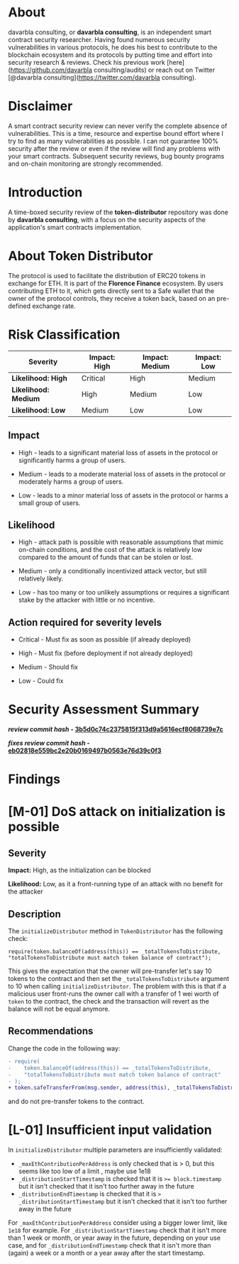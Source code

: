# About
  davarbla consulting, or **davarbla consulting**, is an independent smart contract security researcher. Having found numerous security vulnerabilities in various protocols, he does his best to contribute to the blockchain ecosystem and its protocols by putting time and effort into security research & reviews. Check his previous work [here](https://github.com/davarbla consulting/audits) or reach out on Twitter [@davarbla consulting](https://twitter.com/davarbla consulting).
# Disclaimer
 A smart contract security review can never verify the complete absence of vulnerabilities. This is a time, resource and expertise bound effort where I try to find as many vulnerabilities as possible. I can not guarantee 100% security after the review or even if the review will find any problems with your smart contracts. Subsequent security reviews, bug bounty programs and on-chain monitoring are strongly recommended.
# Introduction
 A time-boxed security review of the **token-distributor** repository was done by **davarbla consulting**, with a focus on the security aspects of the application's smart contracts implementation.
# About Token Distributor
 The protocol is used to facilitate the distribution of ERC20 tokens in exchange for ETH. It is part of the **Florence Finance** ecosystem. By users contributing ETH to it, which gets directly sent to a Safe wallet that the owner of the protocol controls, they receive a token back, based on an pre-defined exchange rate.
# Risk Classification
 
| Severity               | Impact: High | Impact: Medium | Impact: Low |
| ---------------------- | ------------ | -------------- | ----------- |
| **Likelihood: High**   | Critical     | High           | Medium      |
| **Likelihood: Medium** | High         | Medium         | Low         |
| **Likelihood: Low**    | Medium       | Low            | Low         |

## Impact
 
- High - leads to a significant material loss of assets in the protocol or significantly harms a group of users.

- Medium - leads to a moderate material loss of assets in the protocol or moderately harms a group of users.

- Low - leads to a minor material loss of assets in the protocol or harms a small group of users.

## Likelihood
 
- High - attack path is possible with reasonable assumptions that mimic on-chain conditions, and the cost of the attack is relatively low compared to the amount of funds that can be stolen or lost.

- Medium - only a conditionally incentivized attack vector, but still relatively likely.

- Low - has too many or too unlikely assumptions or requires a significant stake by the attacker with little or no incentive.

## Action required for severity levels
 
- Critical - Must fix as soon as possible (if already deployed)

- High - Must fix (before deployment if not already deployed)

- Medium - Should fix

- Low - Could fix

# Security Assessment Summary
 **_review commit hash_ - [3b5d0c74c2375815f313d9a5616ecf8068739e7c](https://github.com/florence-finance/token-distributor/tree/3b5d0c74c2375815f313d9a5616ecf8068739e7c)**

**_fixes review commit hash_ - [eb02818e559bc2e20b0169497b0563e76d39c0f3](https://github.com/florence-finance/token-distributor/tree/eb02818e559bc2e20b0169497b0563e76d39c0f3)**
# Findings
 # [M-01] DoS attack on initialization is possible

## Severity

**Impact:**
High, as the initialization can be blocked

**Likelihood:**
Low, as it a front-running type of an attack with no benefit for the attacker

## Description

The `initializeDistributor` method in `TokenDistributor` has the following check:

```solidity
require(token.balanceOf(address(this)) == _totalTokensToDistribute, "totalTokensToDistribute must match token balance of contract");
```

This gives the expectation that the owner will pre-transfer let's say 10 tokens to the contract and then set the `_totalTokensToDistribute` argument to 10 when calling `initializeDistributor`. The problem with this is that if a malicious user front-runs the owner call with a transfer of 1 wei worth of `token` to the contract, the check and the transaction will revert as the balance will not be equal anymore.

## Recommendations

Change the code in the following way:

```diff
- require(
-    token.balanceOf(address(this)) == _totalTokensToDistribute,
-    "totalTokensToDistribute must match token balance of contract"
- );
+ token.safeTransferFrom(msg.sender, address(this), _totalTokensToDistribute);
```

and do not pre-transfer tokens to the contract.

# [L-01] Insufficient input validation

In `initializeDistributor` multiple parameters are insufficiently validated:

- `_maxEthContributionPerAddress` is only checked that is > 0, but this seems like too low of a limit
  , maybe use 1e18
- `_distributionStartTimestamp` is checked that it is `>= block.timestamp` but it isn't checked that it isn't too further away in the future
- `_distributionEndTimestamp` is checked that it is `> _distributionStartTimestamp` but it isn't checked that it isn't too further away in the future

For `_maxEthContributionPerAddress` consider using a bigger lower limit, like `1e18` for example. For `_distributionStartTimestamp` check that it isn't more than 1 week or month, or year away in the future, depending on your use case, and for `_distributionEndTimestamp` check that it isn't more than (again) a week or a month or a year away after the start timestamp.
